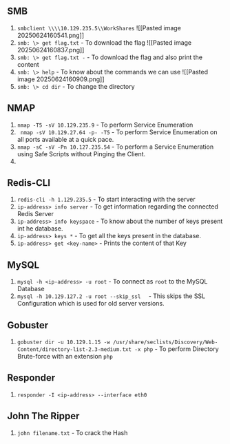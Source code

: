 ## SMB
1. `smbclient \\\\10.129.235.5\\WorkShares`
	![[Pasted image 20250624160541.png]]
2. `smb: \> get flag.txt` - To download the flag
	![[Pasted image 20250624160837.png]]
3. `smb: \> get flag.txt -` - To download the flag and also print the content 
4. `smb: \> help` - To know about the commands we can use
	![[Pasted image 20250624160909.png]]
5. `smb: \> cd dir` - To change the directory


## NMAP
1. `nmap -T5 -sV 10.129.235.9` - To perform Service Enumeration 
2. ` nmap -sV 10.129.27.64 -p- -T5` - To perform Service Enumeration on all ports available at a quick pace.
3. `nmap -sC -sV -Pn 10.127.235.54` - To perform a Service Enumeration using Safe Scripts without Pinging the Client.
4. 

## Redis-CLI
1. `redis-cli -h 1.129.235.5` - To start interacting with the server
2. `ip-address> info server` - To get information regarding the connected Redis Server
3. `ip-address> info keyspace` - To know about the number of keys present int he database.
4. `ip-address> keys *` - To get all the keys present in the database.
5. `ip-address> get <key-name>` - Prints the content of that Key


## MySQL
1. `mysql -h <ip-address> -u root` - To connect as `root` to the MySQL Database 
2. `mysql -h 10.129.127.2 -u root --skip_ssl  ` - This skips the SSL Configuration which is used for old server versions.


## Gobuster
1. `gobuster dir -u 10.129.1.15 -w /usr/share/seclists/Discovery/Web-Content/directory-list-2.3-medium.txt -x php` - To perform Directory Brute-force with an extension `php`


## Responder 
1. `responder -I <ip-address> --interface eth0`

## John The Ripper
1. `john filename.txt` - To crack the Hash 